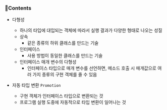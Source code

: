 ### 📒Contents

- 다형성
    + 하나의 타입에 대입되는 객체에 따라서 실행 결과가 다양한 형태로 나오는 성질
    + 상속
        * 같은 종류의 하위 클래스를 만드는 기술
    + 인터페이스
        * 사용 방법이 동일한 클래스를 만드는 기술
    + 인터페이스 매개 변수의 다형성
        * 인터페이스 타입으로 매개 변수를 선언하면, 메소드 호출 시 매개값으로 여러 가지 종류의 구현 객체를 줄 수 있음

- 자동 타입 변환 `Promotion`
    + 구현 객체가 인터페이스 타입으로 변환되는 것
    + 프로그램 실행 도중에 자동적으로 타입 변환이 일어나는 것